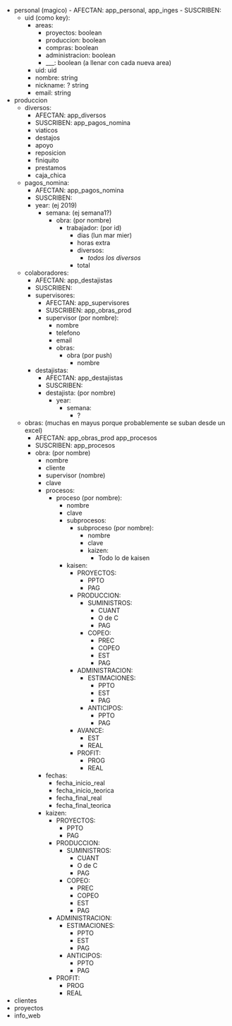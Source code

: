 - personal (magico)
      - AFECTAN: app_personal, app_inges
      - SUSCRIBEN: 
  - uid (como key):
    - areas:
      - proyectos: boolean
      - produccion: boolean
      - compras: boolean
      - administracion: boolean
      - ___: boolean (a llenar con cada nueva area)
    - uid: uid
    - nombre: string
    - nickname: ? string
    - email: string
- produccion
  - diversos:
      - AFECTAN: app_diversos
      - SUSCRIBEN: app_pagos_nomina
      - viaticos
      - destajos
      - apoyo
      - reposicion
      - finiquito
      - prestamos
      - caja_chica
  - pagos_nomina:
      - AFECTAN: app_pagos_nomina
      - SUSCRIBEN: 
      - year: (ej 2019)
         - semana: (ej semana1?)
            - obra: (por nombre)
               - trabajador: (por id)
                  - dias (lun mar mier)
                  - horas extra
                  - diversos:
                     - *todos los diversos*
                  - total
  - colaboradores:
      - AFECTAN: app_destajistas
      - SUSCRIBEN:
      - supervisores:
         - AFECTAN: app_supervisores
         - SUSCRIBEN: app_obras_prod
         - supervisor (por nombre):
            - nombre
            - telefono
            - email
            - obras:
               - obra (por push)
                  - nombre
      - destajistas: 
         - AFECTAN: app_destajistas
         - SUSCRIBEN:
         - destajista: (por nombre)
            - year:
               - semana: 
                  - ?
  - obras: (muchas en mayus porque probablemente se suban desde un excel)
      - AFECTAN: app_obras_prod app_procesos
      - SUSCRIBEN: app_procesos
      - obra: (por nombre)
         - nombre
         - cliente
         - supervisor (nombre)
         - clave
         - procesos:
            - proceso (por nombre):
               - nombre
               - clave
               - subprocesos:
                  - subproceso (por nombre):
                     - nombre
                     - clave
                     - kaizen:
                        - Todo lo de kaisen
               - kaisen:
                  - PROYECTOS:
                     - PPTO
                     - PAG
                  - PRODUCCION:
                     - SUMINISTROS:
                        - CUANT
                        - O de C
                        - PAG
                     - COPEO:
                        - PREC
                        - COPEO
                        - EST
                        - PAG
                  - ADMINISTRACION:
                     - ESTIMACIONES:
                        - PPTO
                        - EST
                        - PAG
                     - ANTICIPOS:
                        - PPTO
                        - PAG
                  - AVANCE:
                     - EST
                     - REAL
                  - PROFIT:
                     - PROG
                     - REAL
         - fechas:
            - fecha_inicio_real
            - fecha_inicio_teorica
            - fecha_final_real
            - fecha_final_teorica
         - kaizen:
            - PROYECTOS:
               - PPTO
               - PAG
            - PRODUCCION:
               - SUMINISTROS:
                  - CUANT
                  - O de C
                  - PAG
               - COPEO:
                  - PREC
                  - COPEO
                  - EST
                  - PAG
            - ADMINISTRACION:
               - ESTIMACIONES:
                  - PPTO
                  - EST
                  - PAG
               - ANTICIPOS:
                  - PPTO
                  - PAG
            - PROFIT:
               - PROG
               - REAL
- clientes
- proyectos
- info_web
